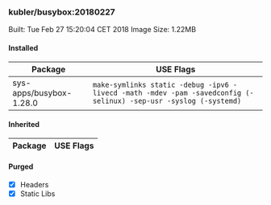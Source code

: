 ### kubler/busybox:20180227

Built: Tue Feb 27 15:20:04 CET 2018
Image Size: 1.22MB

#### Installed
Package | USE Flags
--------|----------
sys-apps/busybox-1.28.0 | `make-symlinks static -debug -ipv6 -livecd -math -mdev -pam -savedconfig (-selinux) -sep-usr -syslog (-systemd)`
#### Inherited
Package | USE Flags
--------|----------
#### Purged
- [x] Headers
- [x] Static Libs
